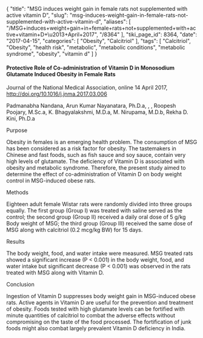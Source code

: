 {
    "title": "MSG induces weight gain in female rats not supplemented with active vitamin D",
    "slug": "msg-induces-weight-gain-in-female-rats-not-supplemented-with-active-vitamin-d",
    "aliases": [
        "/MSG+induces+weight+gain+in+female+rats+not+supplemented+with+active+vitamin+D+\u2013+April+2017",
        "/8364"
    ],
    "tiki_page_id": 8364,
    "date": "2017-04-15",
    "categories": [
        "Obesity",
        "Calcitriol"
    ],
    "tags": [
        "Calcitriol",
        "Obesity",
        "health risk",
        "metabolic",
        "metabolic conditions",
        "metabolic syndrome",
        "obesity",
        "vitamin d"
    ]
}


#### Protective Role of Co-administration of Vitamin D in Monosodium Glutamate Induced Obesity in Female Rats

Journal of the National Medical Association, online 14 April 2017, http://doi.org/10.1016/j.jnma.2017.03.006

Padmanabha Nandana, Arun Kumar Nayanatara, Ph.D.a, , , Roopesh Poojary, M.Sc.a, K. Bhagyalakshmi, M.D.a, M. Nirupama, M.D.b, Rekha D. Kini, Ph.D.a

Purpose

Obesity in females is an emerging health problem. The consumption of MSG has been considered as a risk factor for obesity. The tastemakers in Chinese and fast foods, such as fish sauce and soy sauce, contain very high levels of glutamate. The deficiency of Vitamin D is associated with obesity and metabolic syndrome. Therefore, the present study aimed to determine the effect of co-administration of Vitamin D on body weight control in MSG-induced obese rats.

Methods

Eighteen adult female Wistar rats were randomly divided into three groups equally. The first group (Group I) was treated with saline served as the control; the second group (Group II) received a daily oral dose of 5 g/kg Body weight of MSG; the third group (Group III) received the same dose of MSG along with calcitriol (0.2 mcg/kg BW) for 15 days.

Results

The body weight, food, and water intake were measured. MSG treated rats showed a significant increase (P < 0.001) in the body weight, food, and water intake but significant decrease (P < 0.001) was observed in the rats treated with MSG along with Vitamin D.

Conclusion

Ingestion of Vitamin D suppresses body weight gain in MSG-induced obese rats. Active agents in Vitamin D are useful for the prevention and treatment of obesity. Foods tested with high glutamate levels can be fortified with minute quantities of calcitriol to combat the adverse effects without compromising on the taste of the food processed. The fortification of junk foods might also combat largely prevalent Vitamin D deficiency in India.
